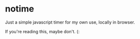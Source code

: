 # notime

Just a simple javascript timer for my own use, locally in browser. 

If you're reading this, maybe don't. (:
